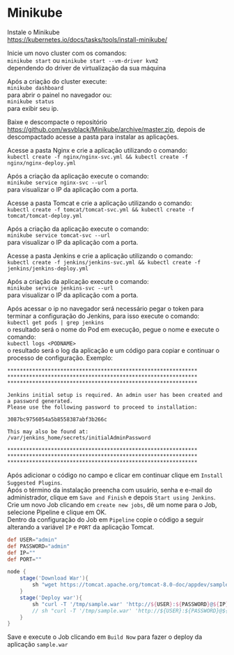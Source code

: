 # Minikube

Instale o Minikube<br />
https://kubernetes.io/docs/tasks/tools/install-minikube/<br />

Inicie um novo cluster com os comandos:<br />
`minikube start` ou `minikube start --vm-driver kvm2`<br />
dependendo do driver de virtualização da sua máquina<br />

Após a criação do cluster execute:<br />
`minikube dashboard`<br />
para abrir o painel no navegador ou:<br />
`minikube status`<br />
para exibir seu ip.<br />

Baixe e descompacte o repositório https://github.com/wsvblack/Minikube/archive/master.zip, depois de descompactado acesse a pasta para instalar as aplicações.<br />

Acesse a pasta Nginx e crie a aplicação utilizando o comando:<br />
`kubectl create -f nginx/nginx-svc.yml && kubectl create -f nginx/nginx-deploy.yml`<br />

Após a criação da aplicação execute o comando:<br />
`minikube service nginx-svc --url`<br />
para visualizar o IP da aplicação com a porta.<br />

Acesse a pasta Tomcat e crie a aplicação utilizando o comando:<br />
`kubectl create -f tomcat/tomcat-svc.yml && kubectl create -f tomcat/tomcat-deploy.yml`<br />

Após a criação da aplicação execute o comando:<br />
`minikube service tomcat-svc --url`<br />
para visualizar o IP da aplicação com a porta.<br />

Acesse a pasta Jenkins e crie a aplicação utilizando o comando:<br />
`kubectl create -f jenkins/jenkins-svc.yml && kubectl create -f jenkins/jenkins-deploy.yml`<br />

Após a criação da aplicação execute o comando:<br />
`minikube service jenkins-svc --url`<br />
para visualizar o IP da aplicação com a porta.<br />

Após acessar o ip no navegador será necessário pegar o token para terminar a configuração do Jenkins, para isso execute o comando:<br />
`kubectl get pods | grep jenkins`<br />
o resultado será o nome do Pod em execução, pegue o nome e execute o comando:<br />
`kubectl logs <PODNAME>`<br />
o resultado será o log da aplicação e um código para copiar e continuar o processo de configuração. Exemplo:<br />

```
*************************************************************
*************************************************************
*************************************************************

Jenkins initial setup is required. An admin user has been created and a password generated.
Please use the following password to proceed to installation:

3087bc9756054a5b8558387abf3b266c

This may also be found at: /var/jenkins_home/secrets/initialAdminPassword

*************************************************************
*************************************************************
*************************************************************
```

Após adicionar o código no campo e clicar em continuar clique em `Install Suggested Plugins`.<br />
Após o término da instalação preencha com usuário, senha e e-mail do administrador, clique em `Save and Finish` e depois `Start using Jenkins`.<br />
Crie um novo Job clicando em `create new jobs`, dê um nome para o Job, selecione Pipeline e clique em OK.<br />
Dentro da configuração do Job em `Pipeline` copie o código a seguir alterando a variável `IP` e `PORT` da aplicação Tomcat.<br />
```groovy
def USER="admin"
def PASSWORD="admin"
def IP=""
def PORT=""

node {
    stage('Download War'){
        sh "wget https://tomcat.apache.org/tomcat-8.0-doc/appdev/sample/sample.war -O /tmp/sample.war"
    }
    stage('Deploy war'){
        sh "curl -T '/tmp/sample.war' 'http://${USER}:${PASSWORD}@${IP}:${PORT}/manager/text/deploy?path=/&update=true'"
        // sh "curl -T '/tmp/sample.war' 'http://${USER}:${PASSWORD}@${IP}:${PORT}/manager/text/deploy?path=/sample&update=true'"
    }
}
```

Save e execute o Job clicando em `Build Now` para fazer o deploy da aplicação `sample.war`